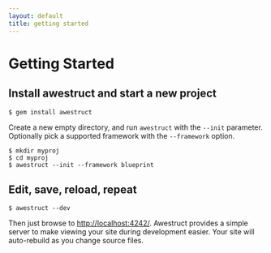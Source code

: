 ```yaml
---
layout: default
title: getting started
---
```


<div class="page-header">
<h1>Getting Started</h1>
</div>

## Install awestruct and start a new project

    $ gem install awestruct

Create a new empty directory, and run `awestruct` with the `--init`
parameter.  Optionally pick a supported framework with the `--framework`
option. 

    $ mkdir myproj
    $ cd myproj
    $ awestruct --init --framework blueprint

## Edit, save, reload, repeat

    $ awestruct --dev

Then just browse to [http://localhost:4242/](http://localhost:4242).
Awestruct provides a simple server to make viewing your site during
development easier.  Your site will auto-rebuild as you change source files.

